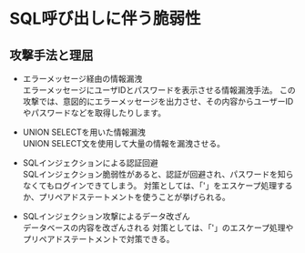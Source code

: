 # SQL呼び出しに伴う脆弱性

 ## 攻撃手法と理屈
 - エラーメッセージ経由の情報漏洩  
エラーメッセージにユーザIDとパスワードを表示させる情報漏洩手法。
この攻撃では、意図的にエラーメッセージを出力させ、その内容からユーザーIDやパスワードなどを取得したりします。
 - UNION SELECTを用いた情報漏洩  
UNION SELECT文を使用して大量の情報を漏洩させる。

 - SQLインジェクションによる認証回避  
SQLインジェクション脆弱性があると、認証が回避され、パスワードを知らなくてもログインできてしまう。
対策としては、「'」をエスケープ処理するか、プリペアドステートメントを使うことが挙げられる。

 - SQLインジェクション攻撃によるデータ改ざん  
データベースの内容を改ざんされる
対策としては、「'」のエスケープ処理やプリペアドステートメントで対策できる。

